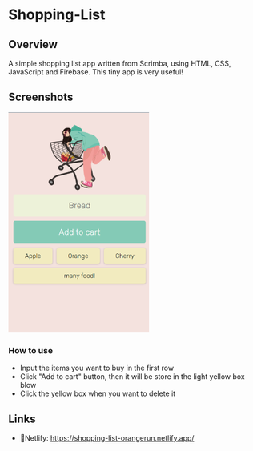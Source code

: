 # Shopping-List

## Overview

 A simple shopping list app written from Scrimba, using HTML, CSS, JavaScript and Firebase. This tiny app is very useful!

## Screenshots

<img src="assets/Snipaste_2024-03-07_20-07-32.png" style="zoom:55%;" />

### How to use

* Input the items you want to buy in the first row
* Click "Add to cart" button, then it will be store in the light yellow box blow
* Click the yellow box when you want to delete it

## Links

* 🎈Netlify: https://shopping-list-orangerun.netlify.app/
